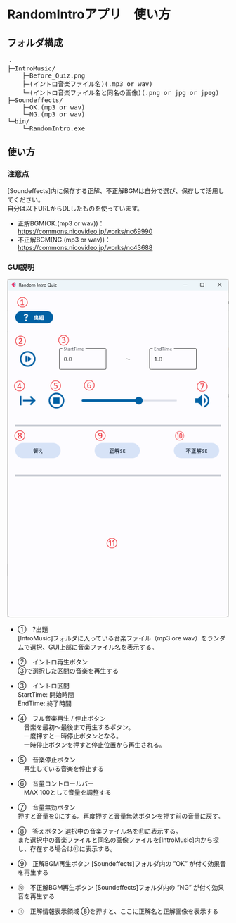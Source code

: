# RandomIntroアプリ　使い方

## フォルダ構成

<pre>
・
├─IntroMusic/
    ├─Before_Quiz.png
    ├─(イントロ音楽ファイル名)(.mp3 or wav)
    └─(イントロ音楽ファイル名と同名の画像)(.png or jpg or jpeg)  
├─Soundeffects/
    ├─OK.(mp3 or wav)
    └─NG.(mp3 or wav)
└─bin/
    └─RandomIntro.exe
</pre>

## 使い方

### 注意点
[Soundeffects]内に保存する正解、不正解BGMは自分で選び、保存して活用してください。  
自分は以下URLからDLしたものを使っています。  
* 正解BGM(OK.(mp3 or wav))：https://commons.nicovideo.jp/works/nc69990
* 不正解BGM(NG.(mp3 or wav))：https://commons.nicovideo.jp/works/nc43688
### GUI説明

![alt text](GUI説明.png)

* ①　?出題  
  [IntroMusic]フォルダに入っている音楽ファイル（mp3 ore wav）をランダムで選択、GUI上部に音楽ファイル名を表示する。
  
* ②　イントロ再生ボタン  
  ③で選択した区間の音楽を再生する
  
* ③　イントロ区間  
  StartTime: 開始時間  
  EndTime: 終了時間
  
* ④　フル音楽再生 / 停止ボタン  
　音楽を最初～最後まで再生するボタン。  
　一度押すと一時停止ボタンとなる。  
　一時停止ボタンを押すと停止位置から再生される。

* ⑤　音楽停止ボタン  
　再生している音楽を停止する  

* ⑥　音量コントロールバー  
　MAX 100として音量を調整する

* ⑦　音量無効ボタン  
  押すと音量を0にする。再度押すと音量無効ボタンを押す前の音量に戻す。

* ⑧　答えボタン
  選択中の音楽ファイル名を⑪に表示する。  
  また選択中の音楽ファイルと同名の画像ファイルを[IntroMusic]内から探し、存在する場合は⑪に表示する。

* ⑨　正解BGM再生ボタン
  [Soundeffects]フォルダ内の ”OK” が付く効果音を再生する

* ➉　不正解BGM再生ボタン
  [Soundeffects]フォルダ内の ”NG” が付く効果音を再生する

* ⑪　正解情報表示領域
  ⑧を押すと、ここに正解名と正解画像を表示する

